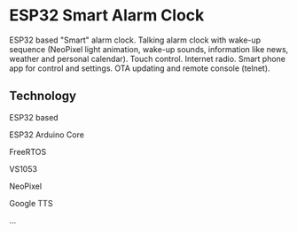 # ESP32 Smart Alarm Clock

ESP32 based "Smart" alarm clock. Talking alarm clock with wake-up sequence (NeoPixel light animation, wake-up sounds, information like news, weather and personal calendar). Touch control. Internet radio. Smart phone app for control and settings. OTA updating and remote console (telnet).

## Technology

ESP32 based

ESP32 Arduino Core

FreeRTOS

VS1053

NeoPixel

Google TTS

...

